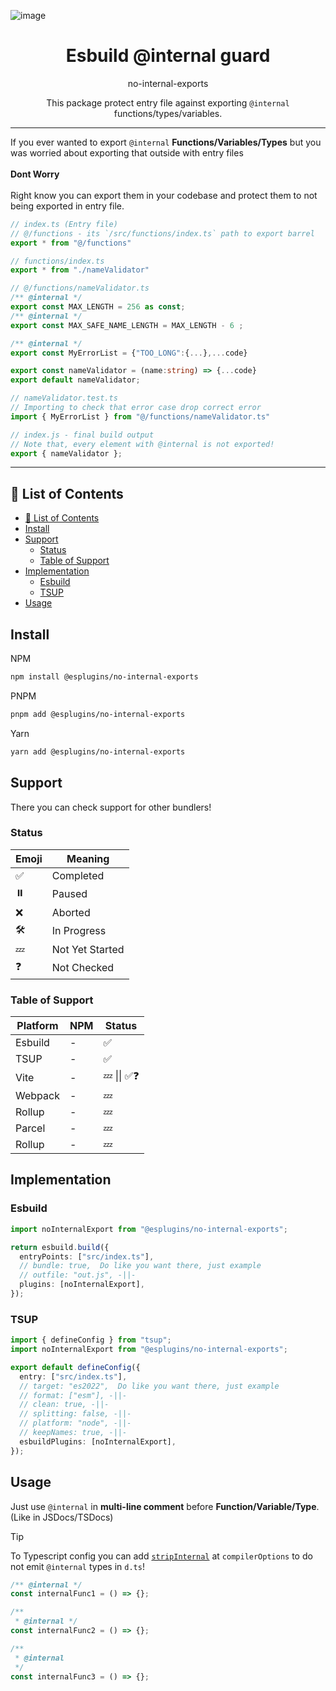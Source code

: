 ![image](https://github.com/user-attachments/assets/140e4531-5ca1-4946-bb70-6f8a300af379)

<h1 align="center"> Esbuild @internal guard</h1>
<p align="center">no-internal-exports</p>
<p align="center">This package protect entry file against exporting <code>@internal</code> functions/types/variables.</p>

<!-- <img alt="Crates.io Size" src="https://img.shields.io/bundlephobia/size/@better/validate-npm-package-name"> -->
<hr/>

If you ever wanted to export `@internal` **Functions/Variables/Types** but you was worried about exporting that outside with entry files <br><br> <b>Dont Worry</b> <br><br>Right know you can export them in your codebase and protect them to not being exported in entry file.

```typescript
// index.ts (Entry file)
// @/functions - its `/src/functions/index.ts` path to export barrel
export * from "@/functions"

// functions/index.ts
export * from "./nameValidator"

// @/functions/nameValidator.ts
/** @internal */
export const MAX_LENGTH = 256 as const;
/** @internal */
export const MAX_SAFE_NAME_LENGTH = MAX_LENGTH - 6 ;

/** @internal */
export const MyErrorList = {"TOO_LONG":{...},...code}

export const nameValidator = (name:string) => {...code}
export default nameValidator;

// nameValidator.test.ts
// Importing to check that error case drop correct error
import { MyErrorList } from "@/functions/nameValidator.ts"
```

```typescript
// index.js - final build output
// Note that, every element with @internal is not exported!
export { nameValidator };
```

<hr/>

## 📜 List of Contents

- [📜 List of Contents](#-list-of-contents)
- [Install](#install)
- [Support](#support)
  - [Status](#status)
  - [Table of Support](#table-of-support)
- [Implementation](#implementation)
  - [Esbuild](#esbuild)
  - [TSUP](#tsup)
- [Usage](#usage)

## Install

NPM

```bash copy
npm install @esplugins/no-internal-exports
```

PNPM

```bash copy
pnpm add @esplugins/no-internal-exports
```

Yarn

```bash copy
yarn add @esplugins/no-internal-exports
```

## Support

There you can check support for other bundlers!

### Status

| Emoji | Meaning         |
| ----- | --------------- |
| ✅    | Completed       |
| ⏸️    | Paused          |
| ❌    | Aborted         |
| 🛠️    | In Progress     |
| 💤    | Not Yet Started |
| ❓    | Not Checked     |

### Table of Support

| Platform | NPM | Status       |
| -------- | --- | ------------ |
| Esbuild  | -   | ✅           |
| TSUP     | -   | ✅           |
| Vite     | -   | 💤 \|\| ✅❓ |
| Webpack  | -   | 💤           |
| Rollup   | -   | 💤           |
| Parcel   | -   | 💤           |
| Rollup   | -   | 💤           |

## Implementation

### Esbuild

```typescript
import noInternalExport from "@esplugins/no-internal-exports";

return esbuild.build({
  entryPoints: ["src/index.ts"],
  // bundle: true,  Do like you want there, just example
  // outfile: "out.js", -||-
  plugins: [noInternalExport],
});
```

### TSUP

```typescript
import { defineConfig } from "tsup";
import noInternalExport from "@esplugins/no-internal-exports";

export default defineConfig({
  entry: ["src/index.ts"],
  // target: "es2022",  Do like you want there, just example
  // format: ["esm"], -||-
  // clean: true, -||-
  // splitting: false, -||-
  // platform: "node", -||-
  // keepNames: true, -||-
  esbuildPlugins: [noInternalExport],
});
```

## Usage

Just use `@internal` in **multi-line comment** before **Function/Variable/Type**.
(Like in JSDocs/TSDocs)

> [!TIP]
> To Typescript config you can add [`stripInternal`](https://www.typescriptlang.org/tsconfig/#stripInternal) at `compilerOptions` to do not emit `@internal` types in `d.ts`!

```ts
/** @internal */
const internalFunc1 = () => {};

/**
 * @internal */
const internalFunc2 = () => {};

/**
 * @internal
 */
const internalFunc3 = () => {};
```
